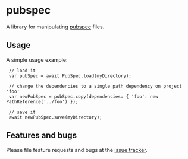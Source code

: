 # pubspec

A library for manipulating [pubspec](https://www.dartlang.org/tools/pub/pubspec.html) files.

## Usage

A simple usage example:

     // load it
     var pubSpec = await PubSpec.load(myDirectory);

     // change the dependencies to a single path dependency on project 'foo'
     var newPubSpec = pubSpec.copy(dependencies: { 'foo': new PathReference('../foo') });

     // save it
     await newPubSpec.save(myDirectory);

## Features and bugs

Please file feature requests and bugs at the [issue tracker][tracker].

[tracker]: http://example.com/issues/replaceme

